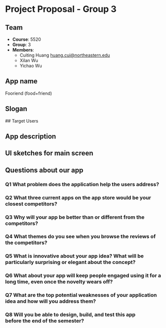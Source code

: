 # Project Proposal - Group 3

## Team
- **Course**: 5520
- **Group**: 3
- **Members**:
  - Cuiting Huang <huang.cui@northeastern.edu>
  - Xilan Wu 
  - Yichao Wu 


## App name
Fooriend (food+friend)
## Slogan

## Target Users

## App description

## UI sketches for main screen

## Questions about our app
### Q1 What problem does the application help the users address?

### Q2 What three current apps on the app store would be your closest competitors?

### Q3 Why will your app be better than or different from the competitors?

### Q4 What themes do you see when you browse the reviews of the competitors?

### Q5 What is innovative about your app idea? What will be particularly surprising or elegant about the concept?

### Q6 What about your app will keep people engaged using it for a long time, even once the novelty wears off?

### Q7 What are the top potential weaknesses of your application idea and how will you address them?

### Q8 Will you be able to design, build, and test this app before the end of the semester?

